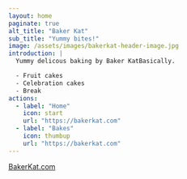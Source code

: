 ```yaml
---
layout: home
paginate: true
alt_title: "Baker Kat"
sub_title: "Yummy bites!"
image: /assets/images/bakerkat-header-image.jpg
introduction: |
  Yummy delicous baking by Baker KatBasically.

  - Fruit cakes
  - Celebration cakes
  - Break
actions:
  - label: "Home"
    icon: start
    url: "https://bakerkat.com"
  - label: "Bakes"
    icon: thumbup
    url: "https://bakerkat.com"
---
```


[BakerKat.com](https://bakerkat.com)
